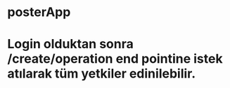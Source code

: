 # posterApp
# Login olduktan sonra /create/operation end pointine istek atılarak tüm yetkiler edinilebilir.